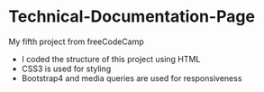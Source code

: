 # Technical-Documentation-Page
My fifth project from freeCodeCamp
- I coded the structure of this project using HTML
- CSS3 is used for styling
- Bootstrap4 and media queries are used for responsiveness
